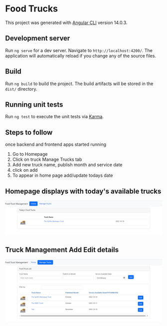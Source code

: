 # Food Trucks

This project was generated with [Angular CLI](https://github.com/angular/angular-cli) version 14.0.3.

## Development server

Run `ng serve` for a dev server. Navigate to `http://localhost:4200/`. The application will automatically reload if you change any of the source files.

## Build

Run `ng build` to build the project. The build artifacts will be stored in the `dist/` directory.

## Running unit tests

Run `ng test` to execute the unit tests via [Karma](https://karma-runner.github.io).

## Steps to follow

once backend and frontend apps started running 
1. Go to Homepage
2. Click on truck Manage Trucks tab
3. Add new truck name, publish month and service date 
4. click on add
5. To appear in home page add/update todays date

## Homepage displays with today's available trucks
![Home Page](https://github.com/Sathishabm210/custom/blob/master/Home.JPG?raw=true)

## Truck Management Add Edit details
![Truck Management](https://github.com/Sathishabm210/custom/blob/master/Truck%20Manage.JPG?raw=true)
